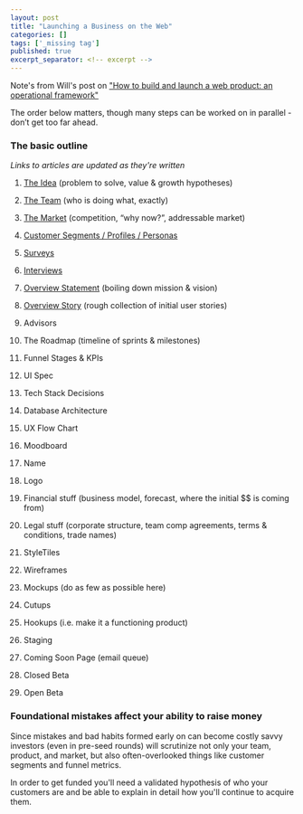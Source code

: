 ```yaml
---
layout: post
title: "Launching a Business on the Web"
categories: []
tags: ['_missing tag']
published: true
excerpt_separator: <!-- excerpt -->
---
```

Note's from Will's<!-- excerpt --> post on ["How to build and launch a web product: an operational framework"](https://medium.com/@wclittle/how-to-build-and-launch-a-web-product-2f3a48d63327#.shwx7ygla)

The order below matters, though many steps can be worked on in parallel - don’t
get too far ahead.

### The basic outline
*Links to articles are updated as they're written*

1. [The Idea](https://medium.com/@wclittle/how-to-generate-startup-ideas-that-summon-angels-and-create-dragicorns-e9d27237fc06#.wzjytjscl) (problem to solve, value & growth hypotheses)

2. [The Team](https://medium.com/@wclittle/how-to-compose-a-co-founder-team-30e22e6634e#.9m6no4y52) (who is doing what, exactly)

3. [The Market](https://medium.com/@wclittle/how-to-evaluate-a-market-for-your-potential-startup-a0244065e60f#.ahzmck9g7) (competition, “why now?”, addressable market)

4. [Customer Segments / Profiles / Personas](https://medium.com/@wclittle/how-to-identify-ideal-early-customers-9dd384e2c9c#.3fnx5lyg5)

5. [Surveys](https://medium.com/@wclittle/how-to-maximize-learning-from-pre-launch-customer-surveys-and-interviews-50dbffba094d#.39jlbvsk5)

6. [Interviews](https://medium.com/@wclittle/how-to-maximize-learning-from-pre-launch-customer-surveys-and-interviews-50dbffba094d#.dz5tbr9dv)

7. [Overview Statement](https://medium.com/@wclittle/how-to-boil-down-vision-and-mission-into-an-overview-statement-for-your-new-business-ff06536b5de0#.7iyuzca94) (boiling down mission & vision)

8. [Overview Story](https://medium.com/@wclittle/building-a-new-web-product-how-to-best-setup-engineers-and-creatives-for-a-win-e4088e1856ef#.th0cqpcpy) (rough collection of initial user stories)

9. Advisors

10. The Roadmap (timeline of sprints & milestones)

11. Funnel Stages & KPIs

12. UI Spec

13. Tech Stack Decisions

14. Database Architecture

15. UX Flow Chart

16. Moodboard

17. Name

18. Logo

19. Financial stuff (business model, forecast, where the initial $$ is coming from)

20. Legal stuff (corporate structure, team comp agreements, terms & conditions, trade names)

21. StyleTiles

22. Wireframes

23. Mockups (do as few as possible here)

24. Cutups

25. Hookups (i.e. make it a functioning product)

26. Staging

27. Coming Soon Page (email queue)

28. Closed Beta

29. Open Beta

### Foundational mistakes affect your ability to raise money
Since mistakes and bad habits formed early on can become costly savvy investors
(even in pre-seed rounds) will scrutinize not only your team, product, and
market, but also often-overlooked things like customer segments and funnel
metrics.

In order to get funded you'll need a validated hypothesis of who your customers
are and be able to explain in detail how you'll continue to acquire them.
